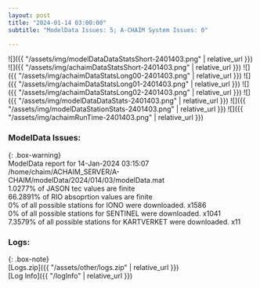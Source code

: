 ```yaml
---
layout: post
title: "2024-01-14 03:00:00"
subtitle: "ModelData Issues: 5; A-CHAIM System Issues: 0"

---
```


![]({{ "/assets/img/modelDataDataStatsShort-2401403.png" | relative_url }})
![]({{ "/assets/img/achaimDataStatsShort-2401403.png" | relative_url }})
![]({{ "/assets/img/achaimDataStatsLong00-2401403.png" | relative_url }})
![]({{ "/assets/img/achaimDataStatsLong01-2401403.png" | relative_url }})
![]({{ "/assets/img/achaimDataStatsLong02-2401403.png" | relative_url }})
![]({{ "/assets/img/modelDataDataStats-2401403.png" | relative_url }})
![]({{ "/assets/img/modelDataStationStats-2401403.png" | relative_url }})
![]({{ "/assets/img/achaimRunTime-2401403.png" | relative_url }})


### ModelData Issues:  
  
{: .box-warning}  
 ModelData report for 14-Jan-2024 03:15:07   
 /home/chaim/ACHAIM_SERVER/A-CHAIM/modelData/2024/014/03/modelData.mat   
 1.0277% of JASON tec values are finite   
 66.2891% of RIO absoprtion values are finite   
 0% of all possible stations for IONO were downloaded. x1586   
 0% of all possible stations for SENTINEL were downloaded. x1041   
 7.3579% of all possible stations for KARTVERKET were downloaded. x11   
  


### Logs:  
  
{: .box-note}  
[Logs.zip]({{ "/assets/other/logs.zip" | relative_url }})  
[Log Info]({{ "/logInfo" | relative_url }})  
